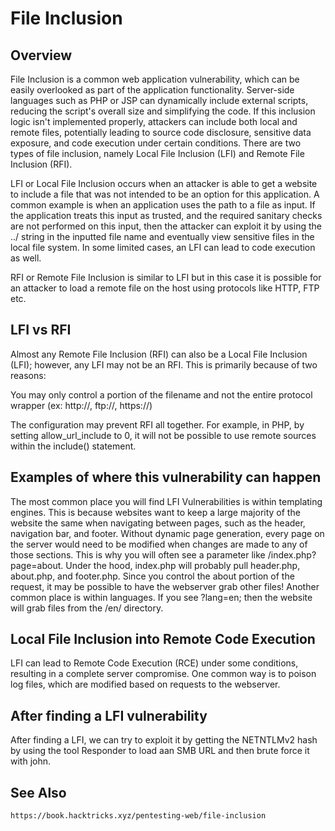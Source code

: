 # File Inclusion

## Overview

File Inclusion is a common web application vulnerability, which can be easily overlooked as part of the application functionality. Server-side languages such as PHP or JSP can dynamically include external scripts, reducing the script's overall size and simplifying the code. 
If this inclusion logic isn't implemented properly, attackers can include both local and remote files, potentially leading to source code disclosure, sensitive data exposure, and code execution under certain conditions. 
There are two types of file inclusion, namely Local File Inclusion (LFI) and Remote File Inclusion (RFI).

LFI or Local File Inclusion occurs when an attacker is able to get a website to include a file that was not
intended to be an option for this application. A common example is when an application uses the path to a
file as input. If the application treats this input as trusted, and the required sanitary checks are not
performed on this input, then the attacker can exploit it by using the ../ string in the inputted file name
and eventually view sensitive files in the local file system. In some limited cases, an LFI can lead to code
execution as well.

RFI or Remote File Inclusion is similar to LFI but in this case it is possible for an attacker to load a remote
file on the host using protocols like HTTP, FTP etc.

## LFI vs RFI

Almost any Remote File Inclusion (RFI) can also be a Local File Inclusion (LFI); however, any LFI may not be an RFI. This is primarily because of two reasons:

You may only control a portion of the filename and not the entire protocol wrapper (ex: http://, ftp://, https://)

The configuration may prevent RFI all together. For example, in PHP, by setting allow_url_include to 0, it will not be possible to use remote sources within the include() statement.

## Examples of where this vulnerability can happen

The most common place you will find LFI Vulnerabilities is within templating engines. This is because websites want to keep a large majority of the website the same when navigating between pages, such as the header, navigation bar, and footer. Without dynamic page generation, every page on the server would need to be modified when changes are made to any of those sections. This is why you will often see a parameter like /index.php?page=about. Under the hood, index.php will probably pull header.php, about.php, and footer.php. Since you control the about portion of the request, it may be possible to have the webserver grab other files! Another common place is within languages. If you see ?lang=en; then the website will grab files from the /en/ directory.

## Local File Inclusion into Remote Code Execution

LFI can lead to Remote Code Execution (RCE) under some conditions, resulting in a complete server compromise. One common way is to poison log files, which are modified based on requests to the webserver.

## After finding a LFI vulnerability

After finding a LFI, we can try to exploit it by getting the NETNTLMv2 hash by using the tool Responder to load aan SMB URL and then brute force it with john.

## See Also

	https://book.hacktricks.xyz/pentesting-web/file-inclusion
